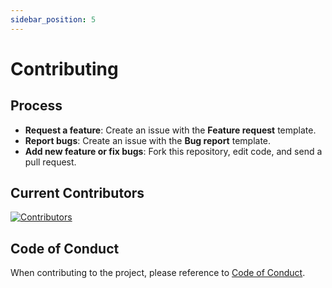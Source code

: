 ```yaml
---
sidebar_position: 5
---
```


# Contributing
## Process
- **Request a feature**: Create an issue with the **Feature request** template.
- **Report bugs**: Create an issue with the **Bug report** template.
- **Add new feature or fix bugs**: Fork this repository, edit code, and send a pull request.


## Current Contributors

[![Contributors](https://contributors-img.web.app/image?repo=rocket-booster/rocket-booster)](https://github.com/rocket-booster/rocket-booster/graphs/contributors)

## Code of Conduct
  When contributing to the project, please reference to [Code of Conduct](https://github.com/booster-labs/rocket-booster/blob/master/CODE_OF_CONDUCT.md).
